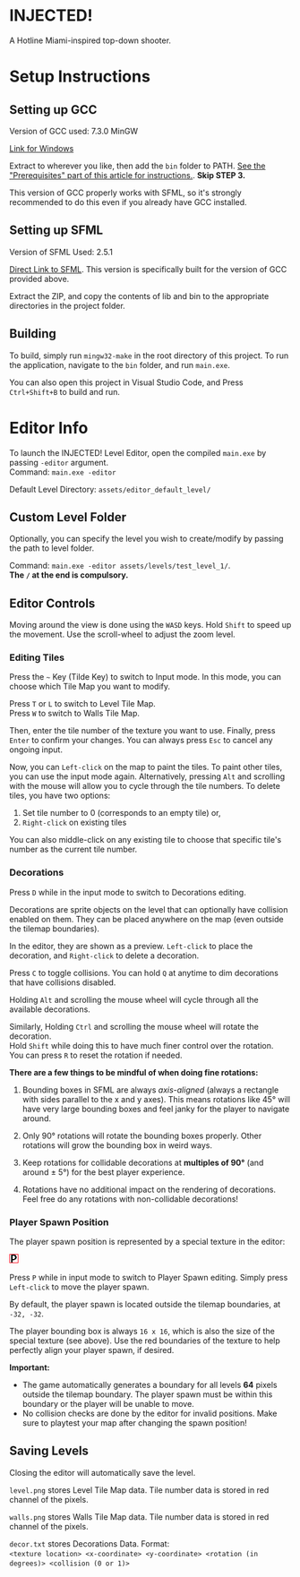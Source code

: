 # INJECTED!

A Hotline Miami-inspired top-down shooter.

# Setup Instructions

## Setting up GCC

Version of GCC used: 7.3.0 MinGW

[Link for Windows](https://sourceforge.net/projects/mingw-w64/files/Toolchains%20targetting%20Win32/Personal%20Builds/mingw-builds/7.3.0/threads-posix/dwarf/i686-7.3.0-release-posix-dwarf-rt_v5-rev0.7z/download)

Extract to wherever you like, then add the `bin` folder to PATH. [See the "Prerequisites" part of this article for instructions.](https://code.visualstudio.com/docs/cpp/config-mingw#_prerequisites). **Skip STEP 3.**

This version of GCC properly works with SFML, so it's strongly recommended to do this even if you already have GCC installed.

## Setting up SFML

Version of SFML Used: 2.5.1

[Direct Link to SFML](https://www.sfml-dev.org/files/SFML-2.5.1-windows-gcc-7.3.0-mingw-32-bit.zip). This version is specifically built for the version of GCC provided above.

Extract the ZIP, and copy the contents of lib and bin to the appropriate directories in the project folder.

## Building

To build, simply run `mingw32-make` in the root directory of this project. To run the application, navigate to the `bin` folder, and run `main.exe`.

You can also open this project in Visual Studio Code, and Press `Ctrl+Shift+B` to build and run.

# Editor Info

To launch the INJECTED! Level Editor, open the compiled `main.exe` by passing `-editor` argument.\
Command: `main.exe -editor`

Default Level Directory: `assets/editor_default_level/`

## Custom Level Folder

Optionally, you can specify the level you wish to create/modify by passing the path to level folder.

Command: `main.exe -editor assets/levels/test_level_1/`.\
**The `/` at the end is compulsory.**

## Editor Controls

Moving around the view is done using the `WASD` keys. Hold `Shift` to speed up the movement. Use the scroll-wheel to adjust the zoom level.

### Editing Tiles

Press the `~` Key (Tilde Key) to switch to Input mode. In this mode, you can choose which Tile Map you want to modify.

Press `T` or `L` to switch to Level Tile Map.\
Press `W` to switch to Walls Tile Map.

Then, enter the tile number of the texture you want to use. Finally, press `Enter` to confirm your changes. You can always press `Esc` to cancel any ongoing input.

Now, you can `Left-click` on the map to paint the tiles. To paint other tiles, you can use the input mode again. Alternatively, pressing `Alt` and scrolling with the mouse will allow you to cycle through the tile numbers. To delete tiles, you have two options:

1. Set tile number to 0 (corresponds to an empty tile) or,
2. `Right-click` on existing tiles

You can also middle-click on any existing tile to choose that specific tile's number as the current tile number.

### Decorations

Press `D` while in the input mode to switch to Decorations editing.

Decorations are sprite objects on the level that can optionally have collision enabled on them. They can be placed anywhere on the map (even outside the tilemap boundaries).

In the editor, they are shown as a preview. `Left-click` to place the decoration, and `Right-click` to delete a decoration.

Press `C` to toggle collisions. You can hold `Q` at anytime to dim decorations that have collisions disabled.

Holding `Alt` and scrolling the mouse wheel will cycle through all the available decorations.

Similarly, Holding `Ctrl` and scrolling the mouse wheel will rotate the decoration.\
Hold `Shift` while doing this to have much finer control over the rotation.\
You can press `R` to reset the rotation if needed. 

**There are a few things to be mindful of when doing fine rotations:**

1. Bounding boxes in SFML are always *axis-aligned* (always a rectangle with sides parallel to the x and y axes). This means rotations like 45° will have very large bounding boxes and feel janky for the player to navigate around.

2. Only 90° rotations will rotate the bounding boxes properly. Other rotations will grow the bounding box in weird ways.

3. Keep rotations for collidable decorations at **multiples of 90°** (and around ± 5°) for the best player experience.

4. Rotations have no additional impact on the rendering of decorations. Feel free do any rotations with non-collidable decorations!

### Player Spawn Position

The player spawn position is represented by a special texture in the editor:

![Player Spawn Pos Indicator](bin/assets/textures/editor/player_preview.png)

Press `P` while in input mode to switch to Player Spawn editing. Simply press `Left-click` to move the player spawn.

By default, the player spawn is located outside the tilemap boundaries, at `-32, -32`.

The player bounding box is always `16 x 16`, which is also the size of the special texture (see above). Use the red boundaries of the texture to help perfectly align your player spawn, if desired.

**Important:**
- The game automatically generates a boundary for all levels **64** pixels outside the tilemap boundary. The player spawn must be within this boundary or the player will be unable to move.
- No collision checks are done by the editor for invalid positions. Make sure to playtest your map after changing the spawn position!

## Saving Levels

Closing the editor will automatically save the level.

`level.png` stores Level Tile Map data. Tile number data is stored in red channel of the pixels.

`walls.png` stores Walls Tile Map data. Tile number data is stored in red channel of the pixels.

`decor.txt` stores Decorations Data. Format:\
`<texture location> <x-coordinate> <y-coordinate> <rotation (in degrees)> <collision (0 or 1)>`
